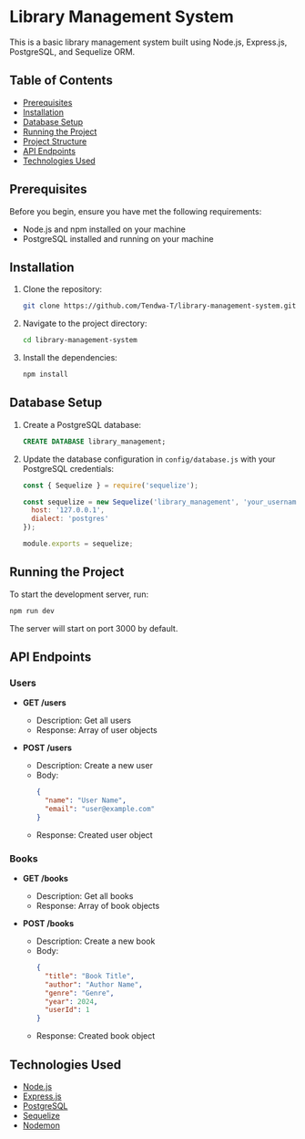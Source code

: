 
# Library Management System

This is a basic library management system built using Node.js, Express.js, PostgreSQL, and Sequelize ORM.

## Table of Contents

- [Prerequisites](#prerequisites)
- [Installation](#installation)
- [Database Setup](#database-setup)
- [Running the Project](#running-the-project)
- [Project Structure](#project-structure)
- [API Endpoints](#api-endpoints)
- [Technologies Used](#technologies-used)

## Prerequisites

Before you begin, ensure you have met the following requirements:
- Node.js and npm installed on your machine
- PostgreSQL installed and running on your machine

## Installation

1. Clone the repository:
    ```bash
    git clone https://github.com/Tendwa-T/library-management-system.git
    ```

2. Navigate to the project directory:
    ```bash
    cd library-management-system
    ```

3. Install the dependencies:
    ```bash
    npm install
    ```

## Database Setup

1. Create a PostgreSQL database:
    ```sql
    CREATE DATABASE library_management;
    ```

2. Update the database configuration in `config/database.js` with your PostgreSQL credentials:
    ```js
    const { Sequelize } = require('sequelize');

    const sequelize = new Sequelize('library_management', 'your_username', 'your_password', {
      host: '127.0.0.1',
      dialect: 'postgres'
    });

    module.exports = sequelize;
    ```

## Running the Project

To start the development server, run:
```bash
npm run dev
```

The server will start on port 3000 by default.

## API Endpoints

### Users

- **GET /users**
    - Description: Get all users
    - Response: Array of user objects

- **POST /users**
    - Description: Create a new user
    - Body:
        ```json
        {
          "name": "User Name",
          "email": "user@example.com"
        }
        ```
    - Response: Created user object

### Books

- **GET /books**
    - Description: Get all books
    - Response: Array of book objects

- **POST /books**
    - Description: Create a new book
    - Body:
        ```json
        {
          "title": "Book Title",
          "author": "Author Name",
          "genre": "Genre",
          "year": 2024,
          "userId": 1
        }
        ```
    - Response: Created book object

## Technologies Used

- [Node.js](https://nodejs.org/)
- [Express.js](https://expressjs.com/)
- [PostgreSQL](https://www.postgresql.org/)
- [Sequelize](https://sequelize.org/)
- [Nodemon](https://nodemon.io/)

